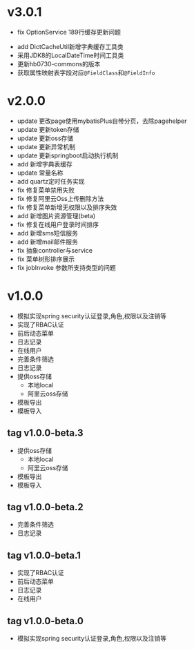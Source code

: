 # v3.0.1
 * fix OptionService 189行缓存更新问题
 + add DictCacheUtil新增字典缓存工具类
 + 采用JDK8的LocalDateTime时间工具类
 + 更新hb0730-commons的版本
 + 获取属性映射表字段对应`@FieldClass`和`@FieldInfo`
 
# v2.0.0
 * update 更改page使用mybatisPlus自带分页，去除pagehelper
 * update 更新token存储
 * update 更新oss存储
 * update 更新异常机制
 * update 更新springboot启动执行机制
 * add  新增字典表缓存
 * update  常量名称
 * add quartz定时任务实现
 * fix 修复菜单禁用失败
 * fix 修复阿里云Oss上传删除方法
 * fix 修复菜单新增无权限以及排序失效
 * add 新增图片资源管理(beta)
 * fix 修复在线用户登录时间排序
 * add 新增sms短信服务
 * add 新增mail邮件服务
 * fix 抽象controller与service
 * fix 菜单树形排序展示
 * fix jobInvoke 参数所支持类型的问题
# v1.0.0
 * 模拟实现spring security认证登录,角色,权限以及注销等
 * 实现了RBAC认证
 * 前后动态菜单
 * 日志记录
 * 在线用户
 * 完善条件筛选
 * 日志记录
 * 提供oss存储
    - 本地local
    - 阿里云oss存储
 * 模板导出
 * 模板导入
## tag v1.0.0-beta.3
 * 提供oss存储
   - 本地local
   - 阿里云oss存储
 * 模板导出
 * 模板导入
## tag v1.0.0-beta.2
 * 完善条件筛选
 * 日志记录
## tag v1.0.0-beta.1
 * 实现了RBAC认证
 * 前后动态菜单
 * 日志记录
 * 在线用户
## tag v1.0.0-beta.0
 * 模拟实现spring security认证登录,角色,权限以及注销等
 
